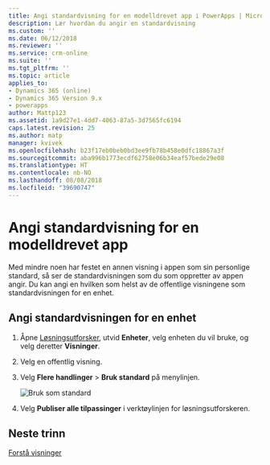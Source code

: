 ```yaml
---
title: Angi standardvisning for en modelldrevet app i PowerApps | MicrosoftDocs
description: Lær hvordan du angir en standardvisning
ms.custom: ''
ms.date: 06/12/2018
ms.reviewer: ''
ms.service: crm-online
ms.suite: ''
ms.tgt_pltfrm: ''
ms.topic: article
applies_to:
- Dynamics 365 (online)
- Dynamics 365 Version 9.x
- powerapps
author: Mattp123
ms.assetid: 1a9d27e1-4dd7-4063-87a5-3d7565fc6194
caps.latest.revision: 25
ms.author: matp
manager: kvivek
ms.openlocfilehash: b23f17eb0beb0bd3ee9fb78b458e0dfc18867a3f
ms.sourcegitcommit: aba996b1773ecdf62758e06b34eaf57bede29e08
ms.translationtype: HT
ms.contentlocale: nb-NO
ms.lasthandoff: 08/08/2018
ms.locfileid: "39690747"
---
```

# <a name="specify-a-model-driven-app-default-view"></a>Angi standardvisning for en modelldrevet app

<a name="BKMK_SetDefaultView"></a>   

Med mindre noen har festet en annen visning i appen som sin personlige standard, så ser de standardvisningen som du som oppretter av appen angir. Du kan angi en hvilken som helst av de offentlige visningene som standardvisningen for en enhet.  
  
## <a name="set-the-default-view-for-an-entity"></a>Angi standardvisningen for en enhet  
  
1.  Åpne [Løsningsutforsker](advanced-navigation.md#solution-explorer), utvid **Enheter**, velg enheten du vil bruke, og velg deretter **Visninger**.    
  
2.  Velg en offentlig visning.  
  
3.  Velg **Flere handlinger** > **Bruk standard** på menylinjen.  

    ![Bruk som standard](media/set-as-default-menu.png)
  
4.  Velg **Publiser alle tilpassinger** i verktøylinjen for løsningsutforskeren.  

## <a name="next-steps"></a>Neste trinn
[Forstå visninger](create-edit-views.md)
